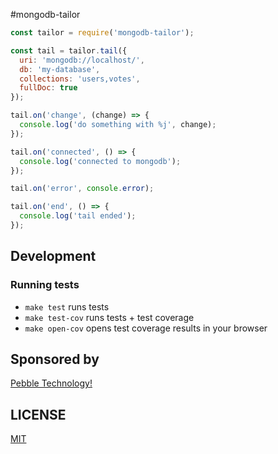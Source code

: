 #mongodb-tailor

```js
const tailor = require('mongodb-tailor');

const tail = tailor.tail({
  uri: 'mongodb://localhost/',
  db: 'my-database',
  collections: 'users,votes',
  fullDoc: true
});

tail.on('change', (change) => {
  console.log('do something with %j', change);
});

tail.on('connected', () => {
  console.log('connected to mongodb');
});

tail.on('error', console.error);

tail.on('end', () => {
  console.log('tail ended');
});
```

## Development

### Running tests

- `make test` runs tests
- `make test-cov` runs tests + test coverage
- `make open-cov` opens test coverage results in your browser

## Sponsored by

[Pebble Technology!](https://pebble.com)

## LICENSE

[MIT](https://github.com/pebble/mongodb-tailor/blob/master/LICENSE)
